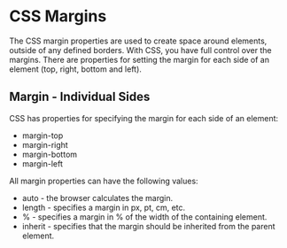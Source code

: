 # CSS Margins

The CSS margin properties are used to create space around elements, outside of any defined borders.
With CSS, you have full control over the margins. There are properties for setting the margin for each side of an element (top, right, bottom and left).

## Margin - Individual Sides
CSS has properties for specifying the margin for each side of an element:
* margin-top
* margin-right
* margin-bottom
* margin-left

All margin properties can have the following values:
* auto - the browser calculates the margin.
* length - specifies a margin in px, pt, cm, etc.
* % - specifies a margin in % of the width of the containing element.
* inherit - specifies that the margin should be inherited from the parent element.
